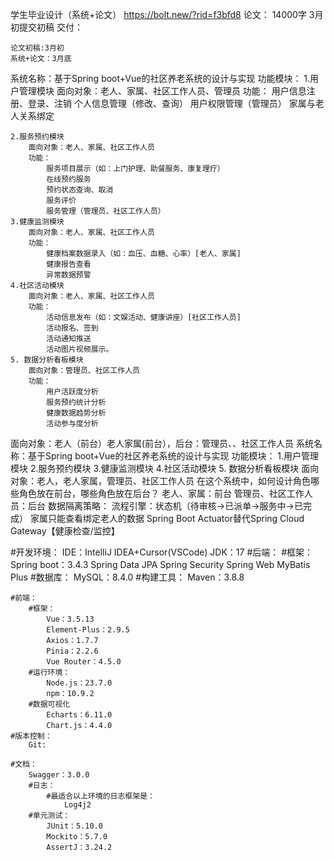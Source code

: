 学生毕业设计（系统+论文）
https://bolt.new/?rid=f3bfd8
论文：
    14000字
    3月初提交初稿
交付：

    论文初稿:3月初
    系统+论文：3月底
系统名称：基于Spring boot+Vue的社区养老系统的设计与实现
功能模块：
    1.用户管理模块
        面向对象：老人、家属、社区工作人员、管理员
        功能：
        用户信息注册、登录、注销
        个人信息管理（修改、查询）
        用户权限管理（管理员）
        家属与老人关系绑定

    2.服务预约模块
        面向对象：老人、家属、社区工作人员
        功能：
            服务项目展示（如：上门护理、助餐服务、康复理疗）
            在线预约服务
            预约状态查询、取消
            服务评价
            服务管理（管理员、社区工作人员）
    3.健康监测模块
        面向对象：老人、家属、社区工作人员
        功能：
            健康档案数据录入（如：血压、血糖、心率）[老人、家属]
            健康报告查看
            异常数据预警
    4.社区活动模块
        面向对象：老人、家属、社区工作人员
        功能：
            活动信息发布（如：文娱活动、健康讲座）[社区工作人员]
            活动报名、签到
            活动通知推送
            活动图片视频展示。
    5. 数据分析看板模块
        面向对象：管理员、社区工作人员
        功能：
            用户活跃度分析
            服务预约统计分析
            健康数据趋势分析
            活动参与度分析
面向对象：老人（前台）老人家属(前台），后台：管理员、、社区工作人员
系统名称：基于Spring boot+Vue的社区养老系统的设计与实现 
功能模块： 1.用户管理模块 2.服务预约模块 3.健康监测模块 4.社区活动模块 5. 数据分析看板模块 
面向对象：老人，老人家属，管理员、社区工作人员 
在这个系统中，如何设计角色哪些角色放在前台，哪些角色放在后台？
老人、家属：前台
管理员、社区工作人员：后台
数据隔离策略：
    流程引擎：状态机（待审核→已派单→服务中→已完成）
家属只能查看绑定老人的数据
Spring Boot Actuator替代Spring Cloud Gateway【健康检查/监控】

#开发环境：
    IDE：IntelliJ IDEA+Cursor(VSCode)
    JDK：17
    #后端：
        #框架：
            Spring boot：3.4.3
            Spring Data JPA
            Spring Security
            Spring Web
            MyBatis Plus
        #数据库：
            MySQL：8.4.0
        #构建工具：
            Maven：3.8.8
        
    #前端：
        #框架：
            Vue：3.5.13
            Element-Plus：2.9.5
            Axios：1.7.7
            Pinia：2.2.6
            Vue Router：4.5.0
        #运行环境：
            Node.js：23.7.0
            npm：10.9.2
        #数据可视化
            Echarts：6.11.0
            Chart.js：4.4.0
    #版本控制：
        Git:
    
    #文档：
        Swagger：3.0.0
        #日志：
            #最适合以上环境的日志框架是：
                Log4j2
        #单元测试：
            JUnit：5.10.0
            Mockito：5.7.0
            AssertJ：3.24.2
    


